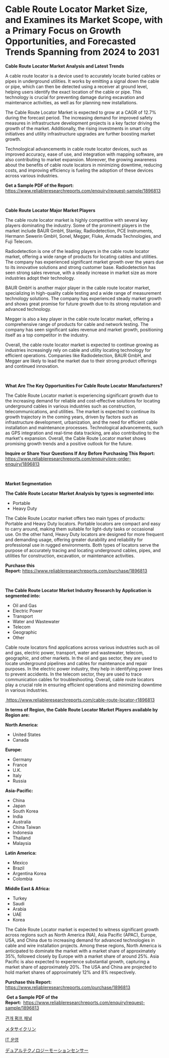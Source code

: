 <p><h1>Cable Route Locator Market Size, and Examines its Market Scope, with a Primary Focus on Growth Opportunities, and Forecasted Trends Spanning from 2024 to 2031</h1></p><p><strong>Cable Route Locator Market Analysis and Latest Trends</strong></p>
<p><p>A cable route locator is a device used to accurately locate buried cables or pipes in underground utilities. It works by emitting a signal down the cable or pipe, which can then be detected using a receiver at ground level, helping users identify the exact location of the cable or pipe. This technology is crucial for preventing damage during excavation and maintenance activities, as well as for planning new installations.</p><p>The Cable Route Locator Market is expected to grow at a CAGR of 12.7% during the forecast period. The increasing demand for improved safety measures in infrastructure development projects is a key factor driving the growth of the market. Additionally, the rising investments in smart city initiatives and utility infrastructure upgrades are further boosting market growth.</p><p>Technological advancements in cable route locator devices, such as improved accuracy, ease of use, and integration with mapping software, are also contributing to market expansion. Moreover, the growing awareness about the benefits of cable route locators in minimizing downtime, reducing costs, and improving efficiency is fueling the adoption of these devices across various industries.</p></p>
<p><strong>Get a Sample PDF of the Report:&nbsp;</strong> <a href="https://www.reliableresearchreports.com/enquiry/request-sample/1896813">https://www.reliableresearchreports.com/enquiry/request-sample/1896813</a></p>
<p>&nbsp;</p>
<p><strong>Cable Route Locator Major Market Players</strong></p>
<p><p>The cable route locator market is highly competitive with several key players dominating the industry. Some of the prominent players in the market include BAUR GmbH, Stanlay, Radiodetection, PCE Instruments, Hermann Sewerin GmbH, Sonel, Megger, Fluke, Armada Technologies, and Fuji Telecom.</p><p>Radiodetection is one of the leading players in the cable route locator market, offering a wide range of products for locating cables and utilities. The company has experienced significant market growth over the years due to its innovative solutions and strong customer base. Radiodetection has seen strong sales revenue, with a steady increase in market size as more industries adopt their technology.</p><p>BAUR GmbH is another major player in the cable route locator market, specializing in high-quality cable testing and a wide range of measurement technology solutions. The company has experienced steady market growth and shows great promise for future growth due to its strong reputation and advanced technology.</p><p>Megger is also a key player in the cable route locator market, offering a comprehensive range of products for cable and network testing. The company has seen significant sales revenue and market growth, positioning itself as a top competitor in the industry.</p><p>Overall, the cable route locator market is expected to continue growing as industries increasingly rely on cable and utility locating technology for efficient operations. Companies like Radiodetection, BAUR GmbH, and Megger are likely to lead the market due to their strong product offerings and continued innovation.</p></p>
<p>&nbsp;</p>
<p><strong>What Are The Key Opportunities For Cable Route Locator Manufacturers?</strong></p>
<p><p>The Cable Route Locator market is experiencing significant growth due to the increasing demand for reliable and cost-effective solutions for locating underground cables in various industries such as construction, telecommunications, and utilities. The market is expected to continue its growth trajectory in the coming years, driven by factors such as infrastructure development, urbanization, and the need for efficient cable installation and maintenance processes. Technological advancements, such as GPS integration and real-time data tracking, are also contributing to the market's expansion. Overall, the Cable Route Locator market shows promising growth trends and a positive outlook for the future.</p></p>
<p><strong>Inquire or Share Your Questions If Any Before Purchasing This Report:</strong> <a href="https://www.reliableresearchreports.com/enquiry/pre-order-enquiry/1896813">https://www.reliableresearchreports.com/enquiry/pre-order-enquiry/1896813</a></p>
<p>&nbsp;</p>
<p><strong>Market Segmentation</strong></p>
<p><strong>The Cable Route Locator Market Analysis by types is segmented into:</strong></p>
<p><ul><li>Portable</li><li>Heavy Duty</li></ul></p>
<p><p>The Cable Route Locator market offers two main types of products: Portable and Heavy Duty locators. Portable locators are compact and easy to carry around, making them suitable for light-duty tasks or occasional use. On the other hand, Heavy Duty locators are designed for more frequent and demanding usage, offering greater durability and reliability for professional use in rugged environments. Both types of locators serve the purpose of accurately tracing and locating underground cables, pipes, and utilities for construction, excavation, or maintenance activities.</p></p>
<p><strong>Purchase this Report:&nbsp;</strong><a href="https://www.reliableresearchreports.com/purchase/1896813">https://www.reliableresearchreports.com/purchase/1896813</a></p>
<p>&nbsp;</p>
<p><strong>The Cable Route Locator Market Industry Research by Application is segmented into:</strong></p>
<p><ul><li>Oil and Gas</li><li>Electric Power</li><li>Transport</li><li>Water and Wastewater</li><li>Telecom</li><li>Geographic</li><li>Other</li></ul></p>
<p><p>Cable route locators find applications across various industries such as oil and gas, electric power, transport, water and wastewater, telecom, geographic, and other markets. In the oil and gas sector, they are used to locate underground pipelines and cables for maintenance and repair purposes. In the electric power industry, they help in identifying power lines to prevent accidents. In the telecom sector, they are used to trace communication cables for troubleshooting. Overall, cable route locators play a crucial role in ensuring efficient operations and minimizing downtime in various industries.</p></p>
<p><a href="https://www.reliableresearchreports.com/cable-route-locator-r1896813">&nbsp;https://www.reliableresearchreports.com/cable-route-locator-r1896813</a></p>
<p><strong>In terms of Region, the Cable Route Locator Market Players available by Region are:</strong></p>
<p>
    <p> <strong> North America: </strong>
        <ul>
            <li>United States</li>
            <li>Canada</li>
        </ul>
        </p> 
    <p> <strong> Europe: </strong>
        <ul>
            <li>Germany</li>
            <li>France</li>
            <li>U.K.</li>
            <li>Italy</li>
            <li>Russia</li>
        </ul>
        </p> 
    <p> <strong> Asia-Pacific: </strong>
        <ul>
            <li>China</li>
            <li>Japan</li>
            <li>South Korea</li>
            <li>India</li>
            <li>Australia</li>
            <li>China Taiwan</li>
            <li>Indonesia</li>
            <li>Thailand</li>
            <li>Malaysia</li>
        </ul>
        </p> 
    <p> <strong> Latin America: </strong>
        <ul>
            <li>Mexico</li>
            <li>Brazil</li>
            <li>Argentina Korea</li>
            <li>Colombia</li>
        </ul>
        </p> 
    <p> <strong> Middle East & Africa: </strong>
        <ul>
            <li>Turkey</li>
            <li>Saudi</li>
            <li>Arabia</li>
            <li>UAE</li>
            <li>Korea</li>
        </ul>
    </p>
    </p>
<p><p>The Cable Route Locator market is expected to witness significant growth across regions such as North America (NA), Asia Pacific (APAC), Europe, USA, and China due to increasing demand for advanced technologies in cable and wire installation projects. Among these regions, North America is anticipated to dominate the market with a market share of approximately 35%, followed closely by Europe with a market share of around 25%. Asia Pacific is also expected to experience substantial growth, capturing a market share of approximately 20%. The USA and China are projected to hold market shares of approximately 12% and 8% respectively.</p></p>
<p><strong>Purchase this Report: </strong><a href="https://www.reliableresearchreports.com/purchase/1896813">https://www.reliableresearchreports.com/purchase/1896813</a></p>
<p>&nbsp;<strong>Get a Sample PDF of the Report:&nbsp;&nbsp;</strong><a href="https://www.reliableresearchreports.com/enquiry/request-sample/1896813">https://www.reliableresearchreports.com/enquiry/request-sample/1896813</a></p>
<p><strong></strong></p>
<p><p><a href="https://medium.com/@wheelgg5674537/%EB%85%BC-%EA%B0%84%ED%8E%B8%ED%95%9C-%EC%8B%9C%EC%8A%A4%ED%85%9C-%EC%8B%9C%EC%9E%A5-%ED%81%AC%EA%B8%B0-%EC%8B%9C%EC%9E%A5-%EC%A0%84%EB%A7%9D-%EB%B0%8F-%EC%8B%9C%EC%9E%A5-%EC%98%88%EC%B8%A1-2024%EB%85%84%EB%B6%80%ED%84%B0-2031%EB%85%84-d8b240b9b0d9">관개 펌프 패널</a></p><p><a href="https://medium.com/@orlohagenes_12279/%E3%83%A1%E3%82%BF%E3%82%B5%E3%82%A4%E3%82%AF%E3%83%AA%E3%83%B3%E3%81%AE%E5%B8%82%E5%A0%B4%E3%82%B7%E3%82%A7%E3%82%A2%E3%81%AE%E5%A4%89%E9%81%B7%E3%81%A8%E5%B8%82%E5%A0%B4%E6%88%90%E9%95%B7%E3%83%88%E3%83%AC%E3%83%B3%E3%83%892024%E5%B9%B4%E3%81%8B%E3%82%892031%E5%B9%B4%E3%81%BE%E3%81%A7-f48076515bc3">メタサイクリン</a></p><p><a href="https://medium.com/@maryamsipes/it-%EC%98%81%EC%97%85-%EC%8B%9C%EC%9E%A5-%EC%A0%84%EB%A7%9D-%EC%82%B0%EC%97%85-%EA%B0%9C%EC%9A%94-%EB%B0%8F-%EC%98%88%EC%B8%A1-2024%EB%85%84%EB%B6%80%ED%84%B0-2031%EB%85%84%EA%B9%8C%EC%A7%80-edc710e2653c">IT 운영</a></p><p><a href="https://medium.com/@addiehirthe05/%E3%83%87%E3%83%A5%E3%82%A2%E3%83%AB%E3%83%86%E3%82%AF%E3%83%8E%E3%83%AD%E3%82%B8%E3%83%BC%E3%83%A2%E3%83%BC%E3%82%B7%E3%83%A7%E3%83%B3%E3%82%BB%E3%83%B3%E3%82%B5%E3%83%BC%E5%B8%82%E5%A0%B4-%E5%B8%82%E5%A0%B4%E3%82%B7%E3%82%A7%E3%82%A2-%E5%B8%82%E5%A0%B4%E5%8B%95%E5%90%91-%E5%B0%86%E6%9D%A5%E3%81%AE%E6%88%90%E9%95%B7%E3%81%AE%E6%8E%A2%E7%B4%A2-1e4a41bed26b">デュアルテクノロジーモーションセンサー</a></p></p>